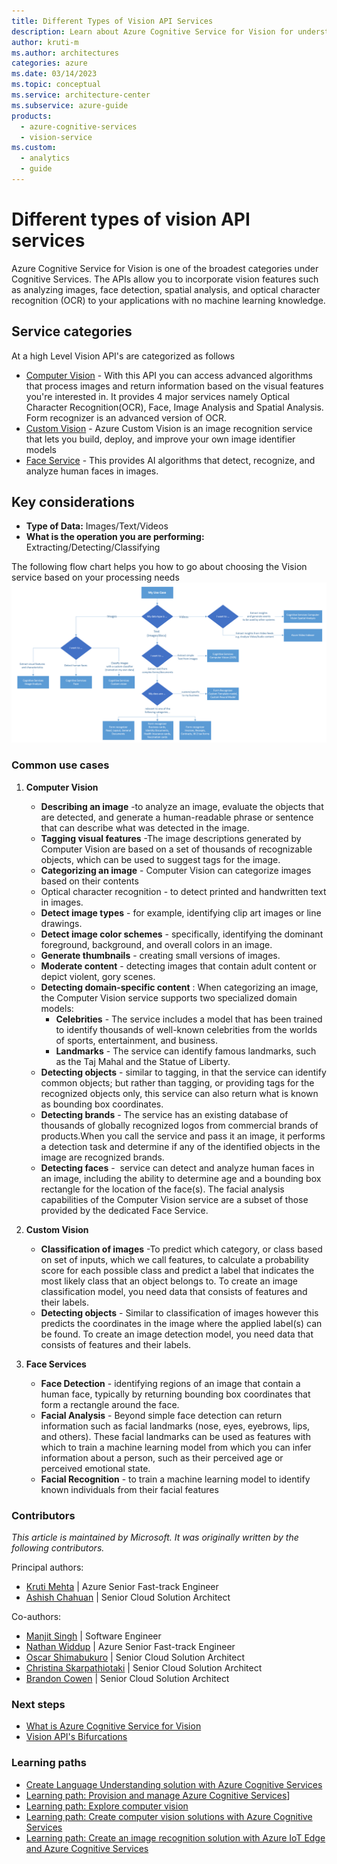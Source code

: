 ```yaml
---
title: Different Types of Vision API Services
description: Learn about Azure Cognitive Service for Vision for understanding and analyzing text.
author: kruti-m
ms.author: architectures
categories: azure
ms.date: 03/14/2023
ms.topic: conceptual
ms.service: architecture-center
ms.subservice: azure-guide
products:
  - azure-cognitive-services
  - vision-service
ms.custom:
  - analytics
  - guide
---
```


# Different types of vision API services

Azure Cognitive Service for Vision is one of the broadest categories under Cognitive Services. The APIs allow you to incorporate vision features such as analyzing images, face detection, spatial analysis, and optical character recognition (OCR) to your applications with no machine learning knowledge.

## Service categories

At a high Level Vision API's are categorized as follows

- [Computer Vision](/azure/cognitive-services/computer-vision/overview) - With this API you can access advanced algorithms that process images and return information based on the visual features you're interested in. It provides 4 major services namely Optical Character Recognition(OCR), Face, Image Analysis and Spatial Analysis. Form recognizer is an advanced version of OCR.
- [Custom Vision](/azure/cognitive-services/Custom-Vision-Service/overview) - Azure Custom Vision is an image recognition service that lets you build, deploy, and improve your own image identifier models
- [Face Service](/azure/cognitive-services/computer-vision/overview-identity) - This provides AI algorithms that detect, recognize, and analyze human faces in images.

## Key considerations

- **Type of Data:** Images/Text/Videos
- **What is the operation you are performing:** Extracting/Detecting/Classifying

The following flow chart helps you how to go about choosing the Vision service based on your processing needs
![Diagram that shows how to select Speech Services](../images/CognitiveServicesVisionAPI.png)

### Common use cases

1. **Computer Vision**
   - **Describing an image** -to analyze an image, evaluate the objects that are detected, and generate a human-readable phrase or sentence that can describe what was detected in the image.
   - **Tagging visual features** -The image descriptions generated by Computer Vision are based on a set of thousands of recognizable objects, which can be used to suggest tags for the image.
   - **Categorizing an image** - Computer Vision can categorize images based on their contents
   - Optical character recognition - to detect printed and handwritten text in images.
   - **Detect image types** - for example, identifying clip art images or line drawings.
   - **Detect image color schemes** - specifically, identifying the dominant foreground, background, and overall colors in an image.
   - **Generate thumbnails** - creating small versions of images.
   - **Moderate content** - detecting images that contain adult content or depict violent, gory scenes.
   - **Detecting domain-specific content** : When categorizing an image, the Computer Vision service supports two specialized domain models:</br>
      - **Celebrities** - The service includes a model that has been trained to identify thousands of well-known celebrities from the worlds of sports, entertainment, and business.
      - **Landmarks** - The service can identify famous landmarks, such as the Taj Mahal and the Statue of Liberty.
   - **Detecting objects** - similar to tagging, in that the service can identify common objects; but rather than tagging, or providing tags for the recognized objects only, this service can also return what is known as bounding box coordinates.
   - **Detecting brands** - The service has an existing database of thousands of globally recognized logos from commercial brands of products.When you call the service and pass it an image, it performs a detection task and determine if any of the identified objects in the image are recognized brands.
   - **Detecting faces** -  service can detect and analyze human faces in an image, including the ability to determine age and a bounding box rectangle for the location of the face(s). The facial analysis capabilities of the Computer Vision service are a subset of those provided by the dedicated Face Service.

2. **Custom Vision**
    - **Classification of images** -To predict which category, or class based on set of inputs, which we call features, to calculate a probability score for each possible class and predict a label that indicates the most likely class that an object belongs to. To create an image classification model, you need data that consists of features and their labels.
    - **Detecting objects** - Similar to classification of images however this predicts the coordinates in the image where the applied label(s) can be found. To create an image detection model, you need data that consists of features and their labels.

3. **Face Services**
    - **Face Detection** - identifying regions of an image that contain a human face, typically by returning bounding box coordinates that form a rectangle around the face.
    - **Facial Analysis** -  Beyond simple face detection can return information such as facial landmarks (nose, eyes, eyebrows, lips, and others). These facial landmarks can be used as features with which to train a machine learning model from which you can infer information about a person, such as their perceived age or perceived emotional state.
    - **Facial Recognition** - to train a machine learning model to identify known individuals from their facial features

### Contributors

*This article is maintained by Microsoft. It was originally written by the following contributors.*

Principal authors:

- [Kruti Mehta](https://www.linkedin.com/in/thekrutimehta) | Azure Senior Fast-track Engineer
- [Ashish Chahuan](https://www.linkedin.com/in/a69171115/) | Senior Cloud Solution Architect

Co-authors:

- [Manjit Singh](https://www.linkedin.com/in/manjit-singh-0b922332) | Software Engineer
- [Nathan Widdup](https://www.linkedin.com/in/nwiddup) | Azure Senior Fast-track Engineer
- [Oscar Shimabukuro](https://www.linkedin.com/in/oscarshk/) | Senior Cloud Solution Architect
- [Christina Skarpathiotaki](https://www.linkedin.com/in/christinaskarpathiotaki/) | Senior Cloud Solution Architect
- [Brandon Cowen](https://www.linkedin.com/in/brandon-cowen-1658211b/) | Senior Cloud Solution Architect

### Next steps

- [What is Azure Cognitive Service for Vision](/azure/cognitive-services/computer-vision/overview)
- [Vision API's Bifurcations](https://techcommunity.microsoft.com/t5/fasttrack-for-azure/azure-cognitive-services-vision-api-s-azure-ai-applied-services/ba-p/3506727)

### Learning paths

- [Create Language Understanding solution with Azure Cognitive Services](/training/paths/create-language-solution-azure-cognitive-services/)
- [Learning path: Provision and manage Azure Cognitive Services](/training/paths/provision-manage-azure-cognitive-services)]
- [Learning path: Explore computer vision](https://learn.microsoft.com/training/paths/explore-computer-vision-microsoft-azure/)
- [Learning path: Create computer vision solutions with Azure Cognitive Services](https://learn.microsoft.com/training/paths/create-computer-vision-solutions-azure-cognitive-services/)
- [Learning path: Create an image recognition solution with Azure IoT Edge and Azure Cognitive Services](https://learn.microsoft.com/training/modules/create-image-recognition-solution-iot-edge-cognitive-services/)
